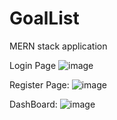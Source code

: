 # GoalList

MERN stack application 

Login Page
![image](https://user-images.githubusercontent.com/77083766/180579482-2043dba2-cd8e-4ea4-8050-e524543e7a3c.png)

Register Page:
![image](https://user-images.githubusercontent.com/77083766/180579508-2ab14b10-d9a2-4965-8725-37cb8227f2d2.png)

DashBoard:
![image](https://user-images.githubusercontent.com/77083766/180579525-fbd11876-ab8a-4e05-aff3-390eb1318291.png)
